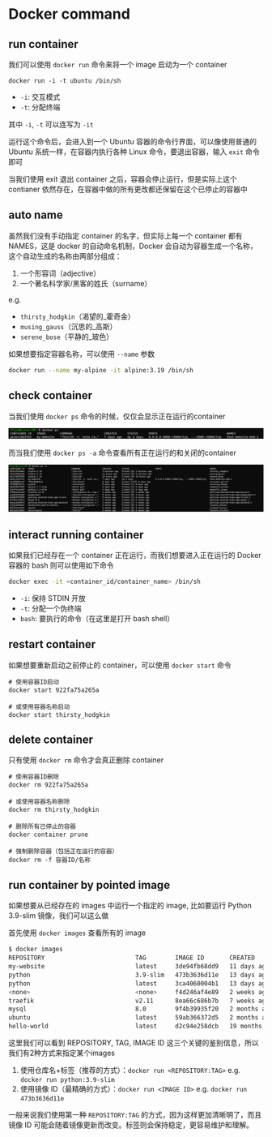 # Docker command



## run container

我们可以使用 `docker run` 命令来将一个 image 启动为一个 container

```shell
docker run -i -t ubuntu /bin/sh
```

- `-i`: 交互模式
- `-t`: 分配终端

其中 `-i`, `-t` 可以连写为 `-it`

运行这个命令后，会进入到一个 Ubuntu 容器的命令行界面，可以像使用普通的 Ubuntu 系统一样，在容器内执行各种 Linux 命令，要退出容器，输入 `exit` 命令即可

当我们使用 exit 退出 container 之后，容器会停止运行，但是实际上这个 contianer 依然存在，在容器中做的所有更改都还保留在这个已停止的容器中

## auto name

虽然我们没有手动指定 container 的名字，但实际上每一个 container 都有 NAMES，这是 docker 的自动命名机制，Docker 会自动为容器生成一个名称，这个自动生成的名称由两部分组成：

1. 一个形容词（adjective）
2. 一个著名科学家/黑客的姓氏（surname）

e.g.

- `thirsty_hodgkin`（渴望的_霍奇金）
- `musing_gauss`（沉思的_高斯）
- `serene_bose`（平静的_玻色）

如果想要指定容器名称，可以使用 `--name` 参数

```bash
docker run --name my-alpine -it alpine:3.19 /bin/sh
```

## check container

当我们使用 `docker ps` 命令的时候，仅仅会显示正在运行的container

![docker-ps](./images/docker-ps.png)

而当我们使用 `docker ps -a` 命令查看所有正在运行的和关闭的container 

![docker ps -a](./images/docker-ps-a.png)

## interact running container

如果我们已经存在一个 container 正在运行，而我们想要进入正在运行的 Docker 容器的 bash 则可以使用如下命令

``` bash
docker exec -it <container_id/container_name> /bin/sh
```

- `-i`: 保持 STDIN 开放
- `-t`: 分配一个伪终端
- `bash`: 要执行的命令（在这里是打开 bash shell）

## restart container

如果想要重新启动之前停止的 container，可以使用 `docker start` 命令

```shell
# 使用容器ID启动
docker start 922fa75a265a

# 或使用容器名称启动
docker start thirsty_hodgkin
```

## delete container

只有使用 `docker rm` 命令才会真正删除 container

```shell
# 使用容器ID删除
docker rm 922fa75a265a

# 或使用容器名称删除
docker rm thirsty_hodgkin

# 删除所有已停止的容器
docker container prune

# 强制删除容器（包括正在运行的容器）
docker rm -f 容器ID/名称
```

## run container by pointed image

如果想要从已经存在的 images 中运行一个指定的 image, 比如要运行 Python 3.9-slim 镜像，我们可以这么做

首先使用 `docker images` 查看所有的 image

```bash
$ docker images
REPOSITORY                         TAG        IMAGE ID       CREATED         SIZE
my-website                         latest     3de94fb68dd9   11 days ago     960MB
python                             3.9-slim   473b3636d11e   13 days ago     125MB
python                             latest     3ca4060004b1   13 days ago     1.02GB
<none>                             <none>     f4d246af4e89   2 weeks ago     182MB
traefik                            v2.11      8ea66c686b7b   7 weeks ago     173MB
mysql                              8.0        9f4b39935f20   2 months ago    590MB
ubuntu                             latest     59ab366372d5   2 months ago    78.1MB
hello-world                        latest     d2c94e258dcb   19 months ago   13.3kB
```

这里我们可以看到 REPOSITORY, TAG, IMAGE ID 这三个关键的鉴别信息，所以我们有2种方式来指定某个images

1. 使用仓库名+标签（推荐的方式）：`docker run <REPOSITORY:TAG>` e.g. `docker run python:3.9-slim`
2. 使用镜像 ID（最精确的方式）：`docker run <IMAGE ID>` e.g. `docker run 473b3636d11e `

一般来说我们使用第一种 `REPOSITORY:TAG` 的方式，因为这样更加清晰明了，而且镜像 ID 可能会随着镜像更新而改变。标签则会保持稳定，更容易维护和理解。

 
